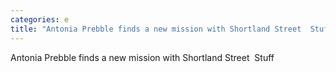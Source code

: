```yaml
---
categories: e
title: "Antonia Prebble finds a new mission with Shortland Street  Stuff"
---
```

Antonia Prebble finds a new mission with Shortland Street&nbsp;&nbsp;Stuff